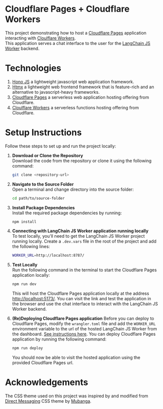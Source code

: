 # Cloudflare Pages + Cloudflare Workers
This project demonstrating how to host a [Cloudflare Pages](https://pages.cloudflare.com/) application interacting with [Cloulflare Workers](https://workers.cloudflare.com/).  
This application serves a chat interface to the user for the [LangChain JS Worker](https://github.com/lalanikarim/langchain-js-page) backend. 

# Technologies

1. [Hono JS](https://hono.dev/) a lightweight javascript web application framework.
2. [Htmx](https://htmx.org/) a lightweight web frontend framework that is feature-rich and an alternative to javascript-heavy frameworks.
3. [Cloudflare Pages](https://pages.cloudflare.com/) a serverless web application hosting offering from Cloudflare.
4. [Cloulflare Workers](https://workers.cloudflare.com/) a serverless functions hosting offering from Cloudflare.

# Setup Instructions

Follow these steps to set up and run the project locally:

1. **Download or Clone the Repository**  
   Download the code from the repository or clone it using the following command:
     ```bash
     git clone <repository-url>
     ```

2. **Navigate to the Source Folder**  
   Open a terminal and change directory into the source folder:
     ```bash
     cd path/to/source-folder
     ```

3. **Install Package Dependencies**  
   Install the required package dependencies by running:
     ```bash
     npm install
     ```

4. **Connecting with LangChain JS Worker application running locally**  
   To test locally, you'll need to get the LangChain JS Worker project running locally.
   Create a `.dev.vars` file in the root of the project and add the following lines:
     ```bash
     WORKER_URL=http://localhost:8787/
     ```

5. **Test Locally**  
   Run the following command in the terminal to start the Cloudflare Pages application locally:
     ```bash
     npm run dev
     ```
   This will host the Cloudflare Pages application locally at the address [http://localhost:5173/](http://localhost:5173/).
   You can visit the link and test the application in the browser and use the chat interface to interact with the LangChain JS Worker backend.

6. **(Re)Deploying Cloudflare Pages application**
   Before you can deploy to Cloudflare Pages, modify the `wrangler.toml` file and add the `WORKER_URL` environment variable to the url of the hosted LangChain JS Worker from the dashboard. [See instructions here](https://developers.cloudflare.com/workers/configuration/environment-variables/#add-environment-variables-via-wrangler).
   You can deploy Cloudflare Pages application by running the following command:
   ```bash
   npm run deploy
   ```

   You should now be able to visit the hosted application using the provided Cloudflare Pages url.

# Acknowledgements  

The CSS theme used on this project was inspired by and modified from [Direct Messaging](https://codepen.io/mubangadv/pen/rXrOQa) CSS theme by [Mubanga](https://codepen.io/mubangadv).
